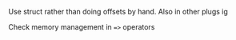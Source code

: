 Use struct rather than doing offsets by hand.
Also in other plugs ig

Check memory management in `=>` operators
